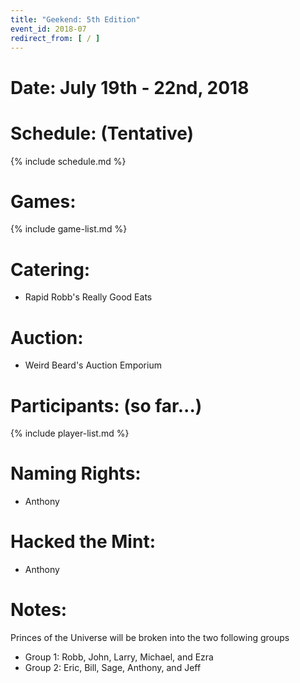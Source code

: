 ```yaml
---
title: "Geekend: 5th Edition"
event_id: 2018-07
redirect_from: [ / ]
---
```

# Date: July 19th - 22nd, 2018

# Schedule: (Tentative)

{% include schedule.md %}

# Games:
{% include game-list.md %}

# Catering:
- Rapid Robb's Really Good Eats

# Auction:
- Weird Beard's Auction Emporium

# Participants: (so far...)
{% include player-list.md %}

# Naming Rights:
- Anthony

# Hacked the Mint:
- Anthony

# Notes:
Princes of the Universe will be broken into the two following groups

- Group 1: Robb, John, Larry, Michael, and Ezra
- Group 2: Eric, Bill, Sage, Anthony, and Jeff
